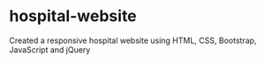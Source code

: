 # hospital-website
Created a responsive hospital website using HTML, CSS, Bootstrap, JavaScript and jQuery 
